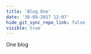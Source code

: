 ```yaml
---
title: 'Blog One'
date: '30-09-2017 12:07'
hide_git_sync_repo_link: false
visible: true
---
```


One blog